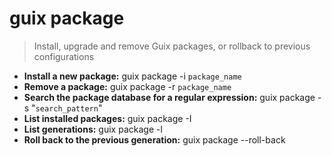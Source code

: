 # guix package
> Install, upgrade and remove Guix packages, or rollback to previous configurations
- **Install a new package:**
guix package -i `package_name`
- **Remove a package:**
guix package -r `package_name`
- **Search the package database for a regular expression:**
guix package -s "`search_pattern`"
- **List installed packages:**
guix package -I
- **List generations:**
guix package -l
- **Roll back to the previous generation:**
guix package --roll-back
